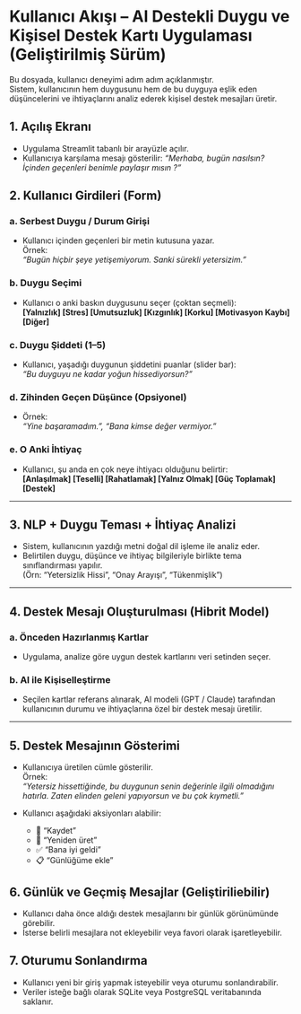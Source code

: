 # Kullanıcı Akışı – AI Destekli Duygu ve Kişisel Destek Kartı Uygulaması (Geliştirilmiş Sürüm)

Bu dosyada, kullanıcı deneyimi adım adım açıklanmıştır.  
Sistem, kullanıcının hem duygusunu hem de bu duyguya eşlik eden düşüncelerini ve ihtiyaçlarını analiz ederek kişisel destek mesajları üretir.


## 1. Açılış Ekranı

- Uygulama Streamlit tabanlı bir arayüzle açılır.
- Kullanıcıya karşılama mesajı gösterilir:
  _“Merhaba, bugün nasılsın? İçinden geçenleri benimle paylaşır mısın ?”_


## 2. Kullanıcı Girdileri (Form)

### a. Serbest Duygu / Durum Girişi
- Kullanıcı içinden geçenleri bir metin kutusuna yazar.  
  Örnek:  
  _“Bugün hiçbir şeye yetişemiyorum. Sanki sürekli yetersizim.”_

### b. Duygu Seçimi
- Kullanıcı o anki baskın duygusunu seçer (çoktan seçmeli):  
  **[Yalnızlık] [Stres] [Umutsuzluk] [Kızgınlık] [Korku] [Motivasyon Kaybı] [Diğer]**

### c. Duygu Şiddeti (1–5)
- Kullanıcı, yaşadığı duygunun şiddetini puanlar (slider bar):  
  _“Bu duyguyu ne kadar yoğun hissediyorsun?”_

### d. Zihinden Geçen Düşünce (Opsiyonel)
- Örnek:  
  _“Yine başaramadım.”, “Bana kimse değer vermiyor.”_

### e. O Anki İhtiyaç
- Kullanıcı, şu anda en çok neye ihtiyacı olduğunu belirtir:  
  **[Anlaşılmak] [Teselli] [Rahatlamak] [Yalnız Olmak] [Güç Toplamak] [Destek]**

---

## 3. NLP + Duygu Teması + İhtiyaç Analizi

- Sistem, kullanıcının yazdığı metni doğal dil işleme ile analiz eder.
- Belirtilen duygu, düşünce ve ihtiyaç bilgileriyle birlikte tema sınıflandırması yapılır.  
  (Örn: “Yetersizlik Hissi”, “Onay Arayışı”, “Tükenmişlik”)

---

## 4. Destek Mesajı Oluşturulması (Hibrit Model)

### a. Önceden Hazırlanmış Kartlar
- Uygulama, analize göre uygun destek kartlarını veri setinden seçer.

### b. AI ile Kişiselleştirme
- Seçilen kartlar referans alınarak, AI modeli (GPT / Claude) tarafından kullanıcının durumu ve ihtiyaçlarına özel bir destek mesajı üretilir.

---

## 5. Destek Mesajının Gösterimi

- Kullanıcıya üretilen cümle gösterilir.  
  Örnek:  
  _“Yetersiz hissettiğinde, bu duygunun senin değerinle ilgili olmadığını hatırla. Zaten elinden geleni yapıyorsun ve bu çok kıymetli.”_

- Kullanıcı aşağıdaki aksiyonları alabilir:
  - 💾 “Kaydet”  
  - 🔁 “Yeniden üret”  
  - ✅ “Bana iyi geldi”  
  - 📋 “Günlüğüme ekle”


## 6. Günlük ve Geçmiş Mesajlar (Geliştiriliebilir)

- Kullanıcı daha önce aldığı destek mesajlarını bir günlük görünümünde görebilir.
- İsterse belirli mesajlara not ekleyebilir veya favori olarak işaretleyebilir.


## 7. Oturumu Sonlandırma

- Kullanıcı yeni bir giriş yapmak isteyebilir veya oturumu sonlandırabilir.
- Veriler isteğe bağlı olarak SQLite veya PostgreSQL veritabanında saklanır.
